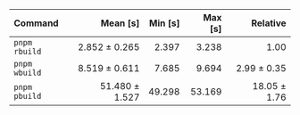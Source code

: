 | Command | Mean [s] | Min [s] | Max [s] | Relative |
|:---|---:|---:|---:|---:|
| `pnpm rbuild` | 2.852 ± 0.265 | 2.397 | 3.238 | 1.00 |
| `pnpm wbuild` | 8.519 ± 0.611 | 7.685 | 9.694 | 2.99 ± 0.35 |
| `pnpm pbuild` | 51.480 ± 1.527 | 49.298 | 53.169 | 18.05 ± 1.76 |
